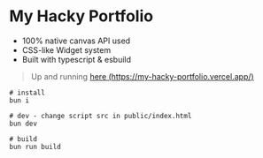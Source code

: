 # My Hacky Portfolio

* 100% native canvas API used
* CSS-like Widget system
* Built with typescript & esbuild

> Up and running [here (https://my-hacky-portfolio.vercel.app/)](https://my-hacky-portfolio.vercel.app/)

```shell
# install
bun i

# dev - change script src in public/index.html
bun dev

# build
bun run build
```
